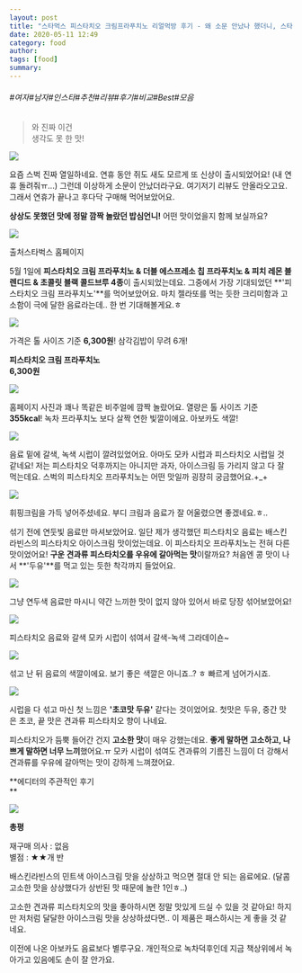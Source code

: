 ```yaml
---
layout: post
title: "스타먹스 피스타치오 크림프라푸치노 리얼먹방 후기 - 왜 소문 안났나 했더니, 스타벅스 실험작 취급당한 신상"
date: 2020-05-11 12:49
category: food
author: 
tags: [food]
summary: 
---
```


###### #여자#남자#인스타#추천#리뷰#후기#비교#Best#모음

>   
> 와 진짜 이건  
> 생각도 못 한 맛!  

![](https://img1.daumcdn.net/thumb/R720x0/?fname=https%3A%2F%2Ft1.daumcdn.net%2Fliveboard%2Fbabshim%2F804db427d11c43dfa3ec2e7c69e83a77.JPG)

요즘 스벅 진짜 열일하네요. 연휴 동안 쥐도 새도 모르게 또 신상이 출시되었어요! (내 연휴 돌려줘ㅠ...) 그런데 이상하게 소문이 안났더라구요. 여기저기 리뷰도 안올라오고요. 그래서 연휴가 끝나고 후다닥 구매해 먹어보았어요.

**상상도 못했던 맛에 정말 깜짝 놀랐던 밥심언니!** 어떤 맛이었을지 함께 보실까요?

![](https://img1.daumcdn.net/thumb/R720x0/?fname=https%3A%2F%2Ft1.daumcdn.net%2Fliveboard%2Fbabshim%2F6d4d11c937d442af9ca1b571185e5536.JPG)

출처스타벅스 홈페이지

5월 1일에  **피스타치오 크림 프라푸치노 & 더블 에스프레소 칩 프라푸치노 & 피치 레몬 블렌디드 & 초콜릿 블랙 콜드브루 4종**이 출시되었는데요. 그중에서 가장 기대되었던  **'피스타치오 크림 프라푸치노'**를 먹어보았어요. 마치 젤라또를 먹는 듯한 크리미함과 고소함이 극에 달한 음료라는데.. 한 번 기대해볼게요.ㅎ

![](https://img1.daumcdn.net/thumb/R720x0/?fname=https%3A%2F%2Ft1.daumcdn.net%2Fliveboard%2Fbabshim%2F2a309a5c93484611b4598ef2cdd4ce54.JPG)

가격은 톨 사이즈 기준  **6,300원**! 삼각김밥이 무려 6개!

**피스타치오 크림 프라푸치노  
6,300원**

![](https://img1.daumcdn.net/thumb/R720x0/?fname=https%3A%2F%2Ft1.daumcdn.net%2Fliveboard%2Fbabshim%2F79d36d6c7d4b4a5b94bb0513c6137332.JPG)

홈페이지 사진과 꽤나 똑같은 비주얼에 깜짝 놀랐어요. 열량은 톨 사이즈 기준 **355kcal**! 녹차 프라푸치노 보다 살짝 연한 빛깔이에요. 아보카도 색깔!

![](https://img1.daumcdn.net/thumb/R720x0/?fname=https%3A%2F%2Ft1.daumcdn.net%2Fliveboard%2Fbabshim%2Ff743b4cac09144df93b13dd948eeb323.jpg)

음료 밑에 갈색, 녹색 시럽이 깔려있었어요. 아마도 모카 시럽과 피스타치오 시럽일 것 같네요! 저는 피스타치오 덕후까지는 아니지만 과자, 아이스크림 등 가리지 않고 다 잘 먹는데요. 스벅의 피스타치오 프라푸치노는 어떤 맛일까 굉장히 궁금했어요.+_+

![](https://img1.daumcdn.net/thumb/R720x0/?fname=https%3A%2F%2Ft1.daumcdn.net%2Fliveboard%2Fbabshim%2Fd7bf87fff45f443aad0ed272840bf794.jpg)

휘핑크림을 가득 넣어주셨네요. 부디 크림과 음료가 잘 어울렸으면 좋겠네요.ㅎ..

  

섞기 전에 연둣빛 음료만 마셔보았어요. 일단 제가 생각했던 피스타치오 음료는 배스킨라빈스의 피스타치오 아이스크림 맛이었는데요. 이 피스타치오 프라푸치노는 전혀 다른 맛이었어요! **구운 견과류 피스타치오를 우유에 갈아먹는 맛**이랄까요? 처음엔 콩 맛이 나서 **'두유'**를 먹고 있는 듯한 착각까지 들었어요.

![](https://t1.daumcdn.net/liveboard/babshim/b589c134415346238415d98830df330c.gif)

그냥 연두색 음료만 마시니 약간 느끼한 맛이 없지 않아 있어서 바로 당장 섞어보았어요!

![](https://img1.daumcdn.net/thumb/R720x0/?fname=https%3A%2F%2Ft1.daumcdn.net%2Fliveboard%2Fbabshim%2Fdaab922e4af84e8f9374efe8d2bf4eec.JPG)

피스타치오 음료와 갈색 모카 시럽이 섞여서 갈색-녹색 그라데이숀~

![](https://img1.daumcdn.net/thumb/R720x0/?fname=https%3A%2F%2Ft1.daumcdn.net%2Fliveboard%2Fbabshim%2F48049ba81f6f42069e1b940420435861.JPG)

섞고 난 뒤 음료의 색깔이에요. 보기 좋은 색깔은 아니죠..? ㅎ 빠르게 넘어가시죠.

![](https://t1.daumcdn.net/liveboard/babshim/012b3279c35f4a22ac7c6ec56349fb3e.gif)

시럽을 다 섞고 마신 첫 느낌은  **'초코맛 두유'**  같다는 것이었어요. 첫맛은 두유, 중간 맛은 초코, 끝 맛은 견과류 피스타치오 향이 나네요.

  

피스타치오가 듬뿍 들어간 건지 **고소한 맛**이 매우 강했는데요.  **좋게 말하면 고소하고, 나쁘게 말하면 너무 느끼**했어요.ㅠ 모카 시럽이 섞여도 견과류의 기름진 느낌이 더 강해서 견과류를 우유에 갈아먹는 맛이 강하게 느껴졌어요.

**에디터의 주관적인 후기  
**

![](https://img1.daumcdn.net/thumb/R720x0/?fname=https%3A%2F%2Ft1.daumcdn.net%2Fliveboard%2Fbabshim%2F8a8ece8d58bb477e910b3c34bf25a0b9.jpg)

**총평**

재구매 의사 : 없음  
별점 : ★★개 반  

배스킨라빈스의 민트색 아이스크림 맛을 상상하고 먹으면 절대 안 되는 음료에요. (달콤고소한 맛을 상상했다가 상반된 맛 때문에 놀란 1인ㅎ..)

  

고소한 견과류 피스타치오의 맛을 좋아하시면 정말 맛있게 드실 수 있을 것 같아요! 하지만 저처럼 달달한 아이스크림 맛을 상상하셨다면.. 이 제품은 패스하시는 게 좋을 것 같네요.

  

이전에 나온 아보카도 음료보다 별루구요. 개인적으로 녹차덕후인데 지금 책상위에서 녹아가고 있음에도 손이 잘 안가요.